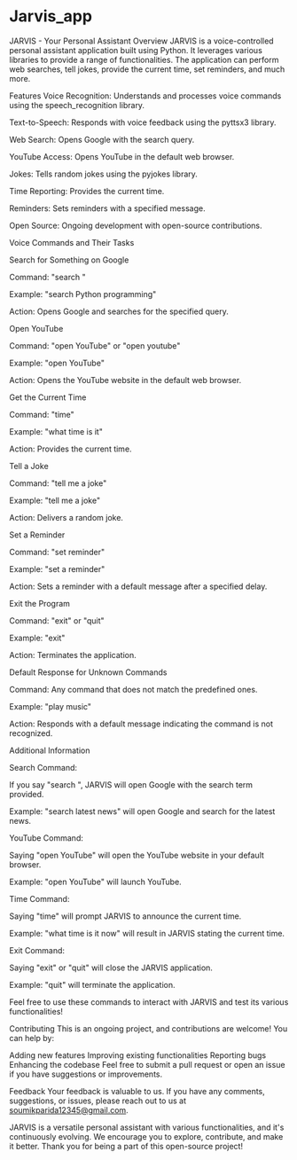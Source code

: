 # Jarvis_app

JARVIS - Your Personal Assistant
Overview
JARVIS is a voice-controlled personal assistant application built using Python. It leverages various libraries to provide a range of functionalities. The application can perform web searches, tell jokes, provide the current time, set reminders, and much more.

Features
Voice Recognition: Understands and processes voice commands using the speech_recognition library.


Text-to-Speech: Responds with voice feedback using the pyttsx3 library.

Web Search: Opens Google with the search query.

YouTube Access: Opens YouTube in the default web browser.

Jokes: Tells random jokes using the pyjokes library.

Time Reporting: Provides the current time.

Reminders: Sets reminders with a specified message.

Open Source: Ongoing development with open-source contributions.



Voice Commands and Their Tasks

Search for Something on Google

Command: "search <query>"

Example: "search Python programming"

Action: Opens Google and searches for the specified query.

Open YouTube


Command: "open YouTube" or "open youtube"

Example: "open YouTube"

Action: Opens the YouTube website in the default web browser.


Get the Current Time

Command: "time"

Example: "what time is it"

Action: Provides the current time.


Tell a Joke

Command: "tell me a joke"

Example: "tell me a joke"

Action: Delivers a random joke.


Set a Reminder

Command: "set reminder"

Example: "set a reminder"

Action: Sets a reminder with a default message after a specified delay.

Exit the Program



Command: "exit" or "quit"

Example: "exit"

Action: Terminates the application.

Default Response for Unknown Commands


Command: Any command that does not match the predefined ones.

Example: "play music"

Action: Responds with a default message indicating the command is not recognized.

Additional Information


Search Command:



If you say "search <query>", JARVIS will open Google with the search term provided.

Example: "search latest news" will open Google and search for the latest news.

YouTube Command:

Saying "open YouTube" will open the YouTube website in your default browser.

Example: "open YouTube" will launch YouTube.


Time Command:


Saying "time" will prompt JARVIS to announce the current time.


Example: "what time is it now" will result in JARVIS stating the current time.

Exit Command:


Saying "exit" or "quit" will close the JARVIS application.

Example: "quit" will terminate the application.


Feel free to use these commands to interact with JARVIS and test its various functionalities!







Contributing
This is an ongoing project, and contributions are welcome! You can help by:



Adding new features
Improving existing functionalities
Reporting bugs
Enhancing the codebase
Feel free to submit a pull request or open an issue if you have suggestions or improvements.





Feedback
Your feedback is valuable to us. If you have any comments, suggestions, or issues, please reach out to us at soumikparida12345@gmail.com.


JARVIS is a versatile personal assistant with various functionalities, and it's continuously evolving. We encourage you to explore, contribute, and make it better. Thank you for being a part of this open-source project!
